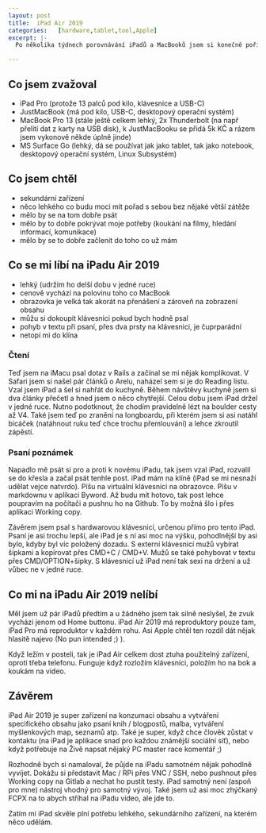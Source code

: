 ```yaml
---
layout: post
title:  iPad Air 2019
categories:   [hardware,tablet,tool,Apple]
excerpt: |-
  Po několika týdnech porovnávání iPadů a MacBooků jsem si konečně pořídil iPad a tenhle post je o tom na co jsem přišel při jeho používání.

---
```


## Co jsem zvažoval

* iPad Pro (protože 13 palců pod kilo, klávesnice a USB-C)
* JustMacBook (má pod kilo, USB-C, desktopový operační systém)
* MacBook Pro 13 (stále ještě celkem lehký, 2x Thunderbolt (na např přelití dat z karty na USB disk), k JustMacBooku se přidá 5k KČ a rázem jsem vykonově někde úplně jinde)
* MS Surface Go (lehký, dá se používat jak jako tablet, tak jako notebook, desktopový operační systém, Linux Subsystém)

## Co jsem chtěl

* sekundární zařízení
* něco lehkého co budu moci mít pořad s sebou bez nějaké větší zátěže
* mělo by se na tom dobře psát
* mělo by to dobře pokrývat moje potřeby (koukání na filmy, hledání informací, komunikace)
* mělo by se to dobře začlenit do toho co už mám 

## Co se mi líbí na iPadu Air 2019

* lehký (udržím ho delší dobu v jedné ruce)
* cenově vychází na polovinu toho co MacBook
* obrazovka je velká tak akorát na přenášení a zároveň na zobrazení obsahu
* můžu si dokoupit klávesnici pokud bych hodně psal
* pohyb v textu při psaní, přes dva prsty na klávesnici, je čuprparádní
* netopí mi do klína

### Čtení

Teď jsem na iMacu psal dotaz v Rails a začínal se mi nějak komplikovat. V Safari jsem si našel pár článků o Arelu, naházel sem si je do Reading listu. Vzal jsem iPad a šel si nahřát do kuchyně. Během návštěvy kuchyně jsem si dva články přečetl a hned jsem o něco chytřejší. Celou dobu jsem iPad držel v jedné ruce. Nutno podotknout, že chodím pravidelně lézt na boulder cesty až V4. Také jsem teď po zranění na longboardu, při kterém jsem si asi natáhl bicáček (natáhnout ruku teď chce trochu přemlouvání) a lehce zkroutil zápěstí.

### Psaní poznámek

Napadlo mě psát si pro a proti k novému iPadu, tak jsem vzal iPad, rozvalil se do křesla a začal psát tenhle post. iPad mám na klíně (iPad se mi nesnaží udělat vejce natvrdo). Píšu na virtuální klávesnici na obrazovce. Píšu v markdownu v aplikaci Byword. Až budu mít hotovo, tak post lehce poupravím na počítači a pushnu ho na Github. To by možná šlo i přes aplikaci Working copy.

Závěrem jsem psal s hardwarovou klávesnicí, určenou přímo pro tento iPad. Psaní je asi trochu lepší, ale iPad je s ní asi moc na výšku, pohodlnější by asi bylo, kdyby byl víc položený dozadu. S externí klávesnicí mužů vybírat šipkami a kopírovat přes CMD+C / CMD+V. Mužů se také pohybovat v textu přes CMD/OPTION+šipky. S klávesnicí už iPad není tak sexi na držení a už vůbec ne v jedné ruce.

##  Co mi na iPadu Air 2019 nelíbí

Měl jsem už pár iPadů předtím a u žádného jsem tak silně neslyšel, že zvuk vychází jenom od Home buttonu. iPad Air 2019 má reproduktory pouze tam, iPad Pro má reproduktor v každém rohu. Asi Apple chtěl ten rozdíl dát nějak hlasitě najevo (No pun intended ;) ). 

Když ležím v posteli, tak je iPad Air celkem dost ztuha použitelný zařízení, oproti třeba telefonu. Funguje když rozložím klávesnici, položím ho na bok a koukám na video.

## Závěrem

iPad Air 2019 je super zařízení na konzumaci obsahu a vytváření specifického obsahu jako psaní knih / blogpostů, malba, vytváření myšlenkových map, seznamů atp. Také je super, když chce člověk zůstat v kontaktu (na iPad je aplikace snad pro každou známější sociální síť), nebo když potřebuje na Živě napsat nějaký PC master race komentář ;)

Rozhodně bych si namaloval, že půjde na iPadu samotném nějak pohodlně vyvíjet. Dokážu si představit Mac / RPi přes VNC / SSH, nebo pushnout přes Working copy na Gitlab a nechat ho pustit testy. iPad samotný není (aspoň pro mne) nástroj vhodný pro samotný vývoj. Také jsem už asi moc zhýčkaný FCPX na to abych stříhal na iPadu video, ale jde to.

Zatím mi iPad skvěle plní potřebu lehkého, sekundárního zařízení, na kterém něco udělám. 
